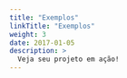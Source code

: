 ```yaml
---
title: "Exemplos"
linkTitle: "Exemplos"
weight: 3
date: 2017-01-05
description: >
  Veja seu projeto em ação!
---
```

